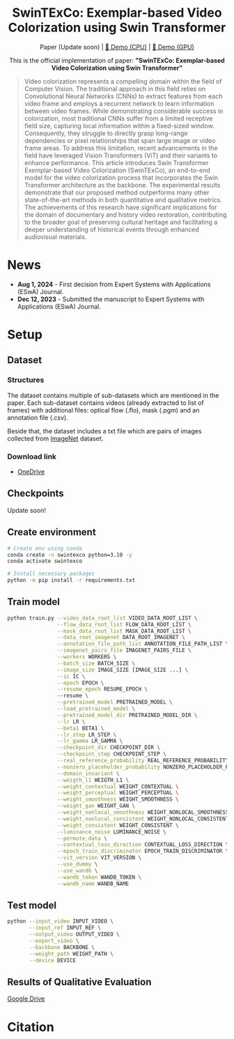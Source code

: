 <h1 align="center">SwinTExCo: Exemplar-based Video Colorization using Swin Transformer</h1>

<p align="center">Paper (Update soon) | <a href="https://huggingface.co/spaces/chronopt-research/SwinTExCo">🤗 Demo (CPU)</a> | <a href="https://huggingface.co/spaces/chronopt-research/SwinTExCo">🤗 Demo (GPU)</a></p>

<p align="center">
This is the official implementation of paper: <b>"SwinTExCo: Exemplar-based Video Colorization using Swin Transformer"</b></p>

> Video colorization represents a compelling domain within the field of Computer Vision. The traditional approach in this field relies on Convolutional Neural Networks (CNNs) to extract features from each video frame and employs a recurrent network to learn information between video frames. While demonstrating considerable success in colorization, most traditional CNNs suffer from a limited receptive field size, capturing local information within a fixed-sized window. Consequently, they struggle to directly grasp long-range dependencies or pixel relationships that span large image or video frame areas. To address this limitation, recent advancements in the field have leveraged Vision Transformers (ViT) and their variants to enhance performance. This article introduces Swin Transformer Exemplar-based Video Colorization (SwinTExCo), an end-to-end model for the video colorization process that incorporates the Swin Transformer architecture as the backbone. The experimental results demonstrate that our proposed method outperforms many other state-of-the-art methods in both quantitative and qualitative metrics. The achievements of this research have significant implications for the domain of documentary and history video restoration, contributing to the broader goal of preserving cultural heritage and facilitating a deeper understanding of historical events through enhanced audiovisual materials.

# News
- **Aug 1, 2024** - First decision from Expert Systems with Applications (ESwA) Journal.
- **Dec 12, 2023** - Submitted the manuscript to Expert Systems with Applications (ESwA) Journal.

# Setup
## Dataset
### Structures
The dataset contains multiple of sub-datasets which are mentioned in the paper. Each sub-dataset contains videos (already extracted to list of frames) with additional files: optical flow (.flo), mask (.pgm) and an annotation file (.csv).

Beside that, the dataset includes a txt file which are pairs of images collected from [ImageNet](https://www.image-net.org/) dataset.

### Download link
- [OneDrive](https://1drv.ms/f/s!Au00COvcS5dxgbYJp-mjOTgr2oP5OA?e=CmTT5m)


## Checkpoints
Update soon!

## Create environment
```bash
# Create env using conda
conda create -n swintexco python=3.10 -y
conda activate swintexco

# Install necessary packages
python -m pip install -r requirements.txt
```

## Train model

```bash
python train.py --video_data_root_list VIDEO_DATA_ROOT_LIST \
                --flow_data_root_list FLOW_DATA_ROOT_LIST \
                --mask_data_root_list MASK_DATA_ROOT_LIST \
                --data_root_imagenet DATA_ROOT_IMAGENET \
                --annotation_file_path_list ANNOTATION_FILE_PATH_LIST \
                --imagenet_pairs_file IMAGENET_PAIRS_FILE \
                --workers WORKERS \
                --batch_size BATCH_SIZE \
                --image_size IMAGE_SIZE [IMAGE_SIZE ...] \
                --ic IC \
                --epoch EPOCH \
                --resume_epoch RESUME_EPOCH \ 
                --resume \
                --pretrained_model PRETRAINED_MODEL \
                --load_pretrained_model \
                --pretrained_model_dir PRETRAINED_MODEL_DIR \
                --lr LR \
                --beta1 BETA1 \
                --lr_step LR_STEP \
                --lr_gamma LR_GAMMA \
                --checkpoint_dir CHECKPOINT_DIR \
                --checkpoint_step CHECKPOINT_STEP \
                --real_reference_probability REAL_REFERENCE_PROBABILITY \
                --nonzero_placeholder_probability NONZERO_PLACEHOLDER_PROBABILITY \
                --domain_invariant \
                --weigth_l1 WEIGTH_L1 \
                --weight_contextual WEIGHT_CONTEXTUAL \
                --weight_perceptual WEIGHT_PERCEPTUAL \
                --weight_smoothness WEIGHT_SMOOTHNESS \
                --weight_gan WEIGHT_GAN \
                --weight_nonlocal_smoothness WEIGHT_NONLOCAL_SMOOTHNESS \
                --weight_nonlocal_consistent WEIGHT_NONLOCAL_CONSISTENT \
                --weight_consistent WEIGHT_CONSISTENT \
                --luminance_noise LUMINANCE_NOISE \
                --permute_data \
                --contextual_loss_direction CONTEXTUAL_LOSS_DIRECTION \
                --epoch_train_discriminator EPOCH_TRAIN_DISCRIMINATOR \
                --vit_version VIT_VERSION \
                --use_dummy \
                --use_wandb \
                --wandb_token WANDB_TOKEN \
                --wandb_name WANDB_NAME
```

## Test model
```bash
python --input_video INPUT_VIDEO \
       --input_ref INPUT_REF \
       --output_video OUTPUT_VIDEO \
       --export_video \
       --backbone BACKBONE \
       --weight_path WEIGHT_PATH \
       --device DEVICE
```

## Results of Qualitative Evaluation
[Google Drive](https://drive.google.com/drive/folders/1kWhDbNs-NyEJURfZ0QLDXCmkfYSgSri0?usp=sharing)

# Citation
```
```
